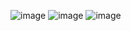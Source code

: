 ![image](https://github.com/Aadarsh-Raj/freecodeCamp-js/assets/74525154/36be380b-5729-4a1a-a218-6c6c8a790e43)
![image](https://github.com/Aadarsh-Raj/freecodeCamp-js/assets/74525154/0edd3d1d-126b-4465-9f9b-ec80604aee67)
![image](https://github.com/Aadarsh-Raj/freecodeCamp-js/assets/74525154/c0f3ca42-6925-4bca-aa7d-b90870ccd988)
